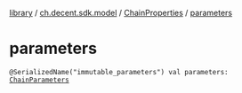 [library](../../index.md) / [ch.decent.sdk.model](../index.md) / [ChainProperties](index.md) / [parameters](./parameters.md)

# parameters

`@SerializedName("immutable_parameters") val parameters: `[`ChainParameters`](../-chain-parameters/index.md)